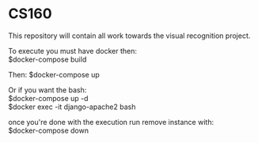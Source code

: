 # CS160
This repository will contain all work towards the visual recognition project.


To execute you must have docker then:  
$docker-compose build  

Then:
$docker-compose up

Or if you want the bash:  
$docker-compose up -d  
$docker exec -it django-apache2 bash  

once you're done with the execution run remove instance with:  
$docker-compose down  
